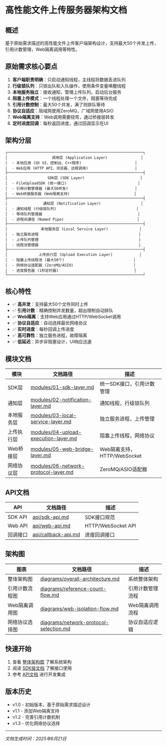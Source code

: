 # 高性能文件上传服务器架构文档

## 概述

基于原始需求描述的高性能文件上传客户端架构设计，支持最大50个并发上传，引用计数管理，Web隔离调用等特性。

## 原始需求核心要点

1. **客户端职责明确**：只启动通知线程，主线程将数据丢进队列
2. **行级锁队列**：只锁出队和入队操作，使用条件变量唤醒线程
3. **本地服务独立**：接收通知，管理上传队列，启动后台服务
4. **阻塞上传模式**：一个线程处理一个文件，阻塞等待完成
5. **引用计数控制**：最大50个并发，满了则排队等待
6. **协议自适应**：局域网使用ZeroMQ，广域网使用ASIO
7. **Web隔离支持**：Web调用需要绕弯，通过桥接层转发
8. **定时进度回调**：每秒返回进度，通过回调显示在UI

## 架构分层

```
┌─────────────────────────────────────────────────────────────┐
│                    调用层 (Application Layer)               │
│  - 本地应用 (Qt UI、控制台、C++程序)                        │
│  - Web应用 (HTTP API、浏览器、远程调用)                     │
├─────────────────────────────────────────────────────────────┤
│                  SDK层 (SDK Layer)                         │
│  - FileUploadSDK (统一接口)                                │
│  - 引用计数管理器 (最大50并发)                              │
│  - Web桥接服务器 (Web隔离支持)                             │
├─────────────────────────────────────────────────────────────┤
│                通知层 (Notification Layer)                  │
│  - 通知线程 (行级锁队列)                                    │
│  - 等待队列管理器                                           │
│  - 进程间通信 (Named Pipe)                                 │
├─────────────────────────────────────────────────────────────┤
│               本地服务层 (Local Service Layer)              │
│  - 独立服务进程                                             │
│  - 上传队列管理                                             │
│  - 线程池管理器                                             │
├─────────────────────────────────────────────────────────────┤
│              上传执行层 (Upload Execution Layer)            │
│  - 阻塞上传线程池 (最大50个)                               │
│  - 网络协议适配器 (ZeroMQ/ASIO)                           │
│  - 进度报告器 (1秒定时器)                                  │
└─────────────────────────────────────────────────────────────┘
```

## 核心特性

- ✅ **高并发**：支持最大50个文件同时上传
- ✅ **引用计数**：精确控制并发数量，超出限制自动排队
- ✅ **Web隔离**：支持Web应用通过HTTP/WebSocket调用
- ✅ **协议自适应**：自动选择最优网络协议
- ✅ **实时进度**：每秒回调上传进度
- ✅ **高可靠性**：独立服务进程，故障隔离
- ✅ **低延迟**：异步非阻塞设计，UI响应迅速

## 模块文档

| 模块 | 文档路径 | 描述 |
|------|----------|------|
| SDK层 | [modules/01-sdk-layer.md](modules/01-sdk-layer.md) | 统一SDK接口，引用计数管理 |
| 通知层 | [modules/02-notification-layer.md](modules/02-notification-layer.md) | 通知线程，行级锁队列 |
| 本地服务层 | [modules/03-local-service-layer.md](modules/03-local-service-layer.md) | 独立服务进程，上传管理 |
| 上传执行层 | [modules/04-upload-execution-layer.md](modules/04-upload-execution-layer.md) | 阻塞上传线程，网络协议 |
| Web桥接层 | [modules/05-web-bridge-layer.md](modules/05-web-bridge-layer.md) | Web隔离支持，HTTP/WebSocket |
| 网络协议层 | [modules/06-network-protocol-layer.md](modules/06-network-protocol-layer.md) | ZeroMQ/ASIO适配器 |

## API文档

| API | 文档路径 | 描述 |
|-----|----------|------|
| SDK API | [api/sdk-api.md](api/sdk-api.md) | SDK接口规范 |
| Web API | [api/web-api.md](api/web-api.md) | HTTP/WebSocket API |
| 回调接口 | [api/callback-api.md](api/callback-api.md) | 进度回调接口 |

## 架构图

| 图表 | 文档路径 | 描述 |
|------|----------|------|
| 整体架构图 | [diagrams/overall-architecture.md](diagrams/overall-architecture.md) | 系统整体架构 |
| 引用计数流程图 | [diagrams/reference-count-flow.md](diagrams/reference-count-flow.md) | 引用计数管理流程 |
| Web隔离调用图 | [diagrams/web-isolation-flow.md](diagrams/web-isolation-flow.md) | Web隔离调用流程 |
| 网络协议选择图 | [diagrams/network-protocol-selection.md](diagrams/network-protocol-selection.md) | 协议自适应逻辑 |

## 快速开始

1. 查看 [整体架构图](diagrams/overall-architecture.md) 了解系统架构
2. 阅读 [SDK层文档](modules/01-sdk-layer.md) 了解接口使用
3. 参考 [API文档](api/sdk-api.md) 进行开发集成

## 版本历史

- v1.0 - 初始版本，基于原始需求描述设计
- v1.1 - 添加Web隔离支持
- v1.2 - 完善引用计数机制
- v1.3 - 优化网络协议选择

---

*文档生成时间：2025年6月21日*
